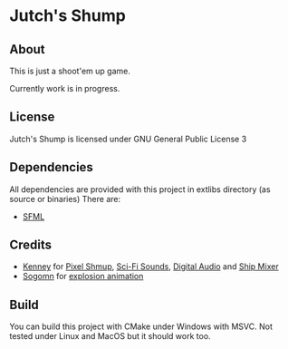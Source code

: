 # Jutch's Shump
 
## About
This is just a shoot'em up game.

Currently work is in progress.

## License
Jutch's Shump is licensed under GNU General Public License 3

## Dependencies
All dependencies are provided with this project in extlibs directory (as source or binaries)
There are:
- [SFML](https://www.sfml-dev.org)

## Credits
- [Kenney](https://www.kenney.nl) for [Pixel Shmup](https://kenney.nl/assets/pixel-shmup),
                                      [Sci-Fi Sounds](https://kenney.nl/assets/sci-fi-sounds),
                                      [Digital Audio](https://kenney.nl/assets/digital-audio)
                                  and [Ship Mixer](https://kenney.itch.io/ship-mixer)
- [Sogomn](https://opengameart.org/users/sogomn) for [explosion animation](https://opengameart.org/content/explosion-3)

## Build
You can build this project with CMake under Windows with MSVC.
Not tested under Linux and MacOS but it should work too.
